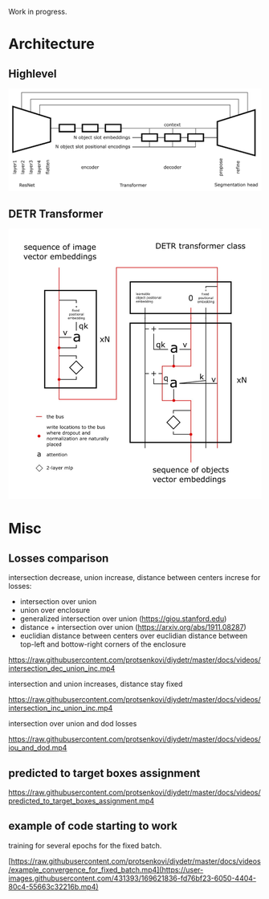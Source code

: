 Work in progress.

# Architecture

## Highlevel

![high level architecture](docs/images/high_level_architecture.png)

## DETR Transformer 

![detr transformer architecture](docs/images/detr_transformer_architecture.jpeg)

# Misc

## Losses comparison

intersection decrease, union increase, distance between centers increse for losses:
- intersection over union
- union over enclosure
- generalized intersection over union (https://giou.stanford.edu)
- distance + intersection over union (https://arxiv.org/abs/1911.08287)
- euclidian distance between centers over euclidian distance between top-left and bottow-right corners of the enclosure

https://raw.githubusercontent.com/protsenkovi/diydetr/master/docs/videos/intersection_dec_union_inc.mp4

intersection and union increases, distance stay fixed

https://raw.githubusercontent.com/protsenkovi/diydetr/master/docs/videos/intersection_inc_union_inc.mp4

intersection over union and dod losses

https://raw.githubusercontent.com/protsenkovi/diydetr/master/docs/videos/iou_and_dod.mp4

## predicted to target boxes assignment 

https://raw.githubusercontent.com/protsenkovi/diydetr/master/docs/videos/predicted_to_target_boxes_assignment.mp4


## example of code starting to work

training for several epochs for the fixed batch.

[https://raw.githubusercontent.com/protsenkovi/diydetr/master/docs/videos/example_convergence_for_fixed_batch.mp4](https://user-images.githubusercontent.com/431393/169621836-fd76bf23-6050-4404-80c4-55663c32216b.mp4)
